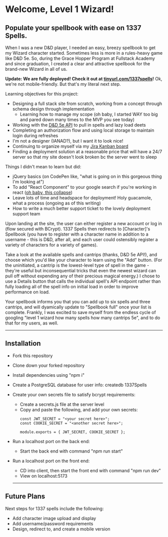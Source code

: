 # Welcome, Level 1 Wizard!

## Populate your spellbook with ease on 1337 Spells.

When I was a new D&D player, I needed an easy, breezy spellbook to get my Wizard character started. Sometimes less is more in a rules-heavy game like D&D 5e. So, during the Grace Hopper Program at Fullstack Academy and since graduation, I created a clear and attractive spellbook for the brand-new Wizard in all of us.

**Update: We are fully deployed! Check it out at [tinyurl.com/1337spells](https://www.tinyurl.com/1337spells)!**
Ok, we're not mobile-friendly. But that's my literal next step.

Learning objectives for this project:
+ Designing a full stack site from scratch, working from a concept through schema design through implementation
  + Learning how to manage my scope (oh baby, I started WAY too big and pared down many times to the MVP you see today)
+ Working with the [D&D 5e API](https://www.dnd5eapi.co/) to pull in spells and lazy load deets
+ Completing an authorization flow and using local storage to maintain login during refreshes
+ I'm not a designer (IANAD?), but I want it to look nice!
+ Continuing to organize myself via  my [Jira Kanban board](https://adventure-party.atlassian.net/jira/software/projects/APS/boards/2)
+ Finding a deployment solution at a reasonable price that will have a 24/7 server so that my site doesn't look broken bc the server went to sleep
  
Things I didn't mean to learn but did:
+ jQuery basics (on CodePen like, "what is going on in this gorgeous thing I'm looking at")
+ To add "React Component" to your google search if you're working in react ([oh baby, this collapse](https://github.com/glennflanagan/react-collapsible?tab=readme-ov-file#readme))
+ Leave lots of time and headspace for deployment! Holy guacamole, what a process (ongoing as of this writing)
+ How to write a much better support ticket to the lovely deployment support team

Upon landing at the site, the user can either register a new account or log in (flow secured with BCrypt). 1337 Spells then redirects to [Character]'s Spellbook (you have to register with a character name in addition to a username - this is D&D, after all, and each user could ostensibly register a variety of characters for a variety of games). 

Take a look at the available spells and cantrips (thanks, D&D 5e API!), and choose which you'd like your character to learn using the "Add" button. (For the uninitiated, a cantrip is the lowest-level type of spell in the game - they're useful but inconsequential tricks that even the newest wizard can pull off without expending any of their precious magical energy.) I chose to use a Details button that calls the individual spell's API endpoint rather than fully loading all of the spell info on initial load in order to improve performance on load.

Your spellbook informs you that you can add up to six spells and three cantrips, and will dyamically update to "Spellbook full" once your list is complete.  Frankly, I was excited to save myself from the endless cycle of googling "level 1 wizard how many spells how many cantrips 5e", and to do that for my users, as well.

---
## Installation

+ Fork this repository
+ Clone down your forked repository
+ Install dependencies using "npm i"
+ Create a PostgreSQL database for user info: createdb 1337Spells
+ Create your own secrets file to satisfy bcrypt requirements:
  + Create a secrets.js file at the server level
  + Copy and paste the following, and add your own secrets:
    ```
    const JWT_SECRET = "<your secret here>";
    const COOKIE_SECRET = "<another secret here>";
    
    module.exports = { JWT_SECRET, COOKIE_SECRET };
    ```
+ Run a localhost port on the back end:
  + Start the back end with command "npm run start"
+ Run a localhost port on the front end:
  + CD into client, then start the front end with command "npm run dev"
  + View on localhost:5173

  ---
## Future Plans

Next steps for 1337 spells include the following:

- Add character image upload and display
- Add username/password requirements
- Design, redirect to, and create a mobile version
  
